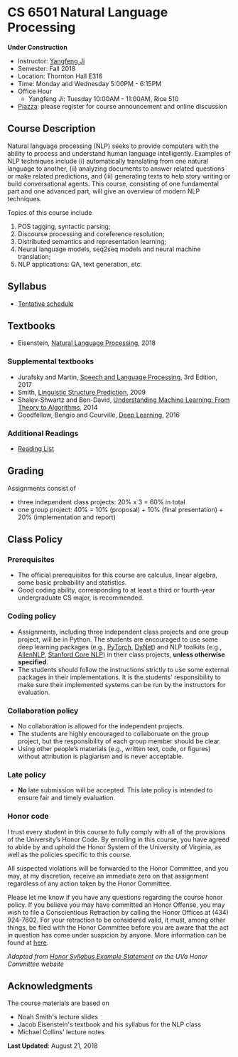 # CS 6501 Natural Language Processing

**Under Construction**

- Instructor: [Yangfeng Ji](http://yangfengji.net)
- Semester: Fall 2018
- Location: Thornton Hall E316
- Time: Monday and Wednesday 5:00PM - 6:15PM
- Office Hour
	- Yangfeng Ji: Tuesday 10:00AM - 11:00AM, Rice 510
- [Piazza](https://piazza.com/virginia/fall2018/cs6501005/home): please register for course announcement and online discussion

## Course Description

Natural language processing (NLP) seeks to provide computers with the ability to process and understand human language intelligently. Examples of NLP techniques include (i) automatically translating from one natural language to another, (ii) analyzing documents to answer related questions or make related predictions, and (iii) generating texts to help story writing or build conversational agents. This course, consisting of one fundamental part and one advanced part, will give an overview of modern NLP techniques. 

Topics of this course include 

1. POS tagging, syntactic parsing; 
2. Discourse processing and coreference resolution; 
3. Distributed semantics and representation learning; 
4. Neural language models, seq2seq models and neural machine translation;
5. NLP applications: QA, text generation, etc.

## Syllabus

- [Tentative schedule](schedule.md)

## Textbooks

- Eisenstein, [Natural Language Processing](https://github.com/jacobeisenstein/gt-nlp-class/blob/master/notes/eisenstein-nlp-notes.pdf), 2018

### Supplemental textbooks

- Jurafsky and Martin, [Speech and Language Processing](https://web.stanford.edu/%7Ejurafsky/slp3/), 3rd Edition, 2017
- Smith, [Linguistic Structure Prediction](https://www.morganclaypool.com/doi/abs/10.2200/S00361ED1V01Y201105HLT013), 2009
- Shalev-Shwartz and Ben-David, [Understanding Machine Learning: From Theory to Algorithms](http://www.cs.huji.ac.il/~shais/UnderstandingMachineLearning/), 2014
- Goodfellow, Bengio and Courville, [Deep Learning](http://www.deeplearningbook.org), 2016

### Additional Readings

- [Reading List](readings.md)

## Grading

Assignments consist of 

- three independent class projects: 20% x 3 = 60% in total
- one group project: 40% = 10% (proposal) + 10% (final presentation) + 20% (implementation and report)

## Class Policy

### Prerequisites

- The official prerequisites for this course are calculus, linear algebra, some basic probability and statistics. 
- Good coding ability, corresponding to at least a third or fourth-year undergraduate CS major, is recommended. 

### Coding policy

- Assignments, including three independent class projects and one group project, will be in Python. The students are encouraged to use some deep learning packages (e.g., [PyTorch](https://pytorch.org), [DyNet](http://dynet.io)) and NLP toolkits (e.g., [AllenNLP](https://allennlp.org), [Stanford Core NLP](https://stanfordnlp.github.io/CoreNLP/)) in their class projects, **unless otherwise specified**. 
- The students should follow the instructions strictly to use some external packages in their implementations. It is the students' responsibility to make sure their implemented systems can be run by the instructors for evaluation.

### Collaboration policy

- No collaboration is allowed for the independent projects. 
- The students are highly encouraged to collaboruate on the group project, but the responsibility of each group member should be clear.
- Using other people’s materials (e.g., written text, code, or figures) without attribution is plagiarism and is never acceptable.

### Late policy

- **No** late submission will be accepted. This late policy is intended to ensure fair and timely evaluation.

### Honor code

I trust every student in this course to fully comply with all of the provisions of the University’s Honor Code. By enrolling in this course, you have agreed to abide by and uphold the Honor System of the University of Virginia, as well as the policies specific to this course.

All suspected violations will be forwarded to the Honor Committee, and you may, at my discretion, receive an immediate zero on that assignment regardless of any action taken by the Honor Committee. 

Please let me know if you have any questions regarding the course honor policy. If you believe you may have committed an Honor Offense, you may wish to file a Conscientious Retraction by calling the Honor Offices at (434) 924-7602. For your retraction to be considered valid, it must, among other things, be filed with the Honor Committee before you are aware that the act in question has come under suspicion by anyone. More information can be found at [here](http://honor.virginia.edu).

*Adapted from [Honor Syllabus Example Statement](https://honor.virginia.edu/statement) on the UVa Honor Committee website*

## Acknowledgments

The course materials are based on

- Noah Smith's lecture slides
- Jacob Eisenstein's textbook and his syllabus for the NLP class
- Michael Collins' lecture notes

**Last Updated**: August 21, 2018
